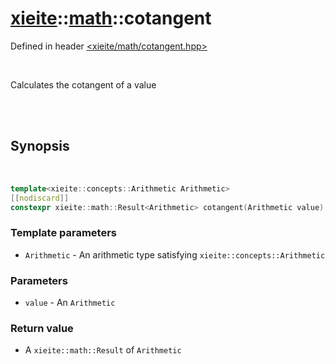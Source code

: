 # [xieite](../xieite.md)::[math](../math.md)::cotangent
Defined in header [<xieite/math/cotangent.hpp>](../../include/xieite/math/cotagent.hpp)

<br/>

Calculates the cotangent of a value

<br/><br/>

## Synopsis

<br/>

```cpp
template<xieite::concepts::Arithmetic Arithmetic>
[[nodiscard]]
constexpr xieite::math::Result<Arithmetic> cotangent(Arithmetic value) noexcept;
```
### Template parameters
- `Arithmetic` - An arithmetic type satisfying `xieite::concepts::Arithmetic`
### Parameters
- `value` - An `Arithmetic`
### Return value
- A `xieite::math::Result` of `Arithmetic`
